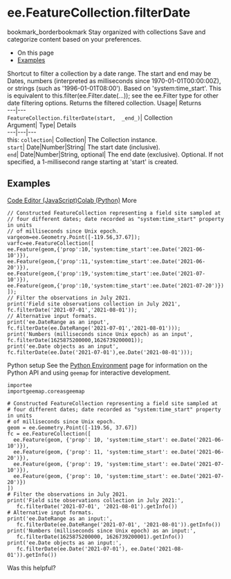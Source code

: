  
#  ee.FeatureCollection.filterDate 
bookmark_borderbookmark Stay organized with collections  Save and categorize content based on your preferences.
  * On this page
  * [Examples](https://developers.google.com/earth-engine/apidocs/ee-featurecollection-filterdate#examples)


Shortcut to filter a collection by a date range. The start and end may be Dates, numbers (interpreted as milliseconds since 1970-01-01T00:00:00Z), or strings (such as '1996-01-01T08:00'). Based on 'system:time_start'. 
This is equivalent to this.filter(ee.Filter.date(...)); see the ee.Filter type for other date filtering options.
Returns the filtered collection.
Usage| Returns  
---|---  
`FeatureCollection.filterDate(start,  _end_)`| Collection  
Argument| Type| Details  
---|---|---  
this: `collection`| Collection| The Collection instance.  
`start`| Date|Number|String| The start date (inclusive).  
`end`| Date|Number|String, optional| The end date (exclusive). Optional. If not specified, a 1-millisecond range starting at 'start' is created.  
## Examples
[Code Editor (JavaScript)](https://developers.google.com/earth-engine/apidocs/ee-featurecollection-filterdate#code-editor-javascript-sample)[Colab (Python)](https://developers.google.com/earth-engine/apidocs/ee-featurecollection-filterdate#colab-python-sample) More
```
// Constructed FeatureCollection representing a field site sampled at
// four different dates; date recorded as "system:time_start" property in units
// of milliseconds since Unix epoch.
vargeom=ee.Geometry.Point([-119.56,37.67]);
varfc=ee.FeatureCollection([
ee.Feature(geom,{'prop':10,'system:time_start':ee.Date('2021-06-10')}),
ee.Feature(geom,{'prop':11,'system:time_start':ee.Date('2021-06-20')}),
ee.Feature(geom,{'prop':19,'system:time_start':ee.Date('2021-07-10')}),
ee.Feature(geom,{'prop':10,'system:time_start':ee.Date('2021-07-20')})
]);
// Filter the observations in July 2021.
print('Field site observations collection in July 2021',
fc.filterDate('2021-07-01','2021-08-01'));
// Alternative input formats.
print('ee.DateRange as an input',
fc.filterDate(ee.DateRange('2021-07-01','2021-08-01')));
print('Numbers (milliseconds since Unix epoch) as an input',
fc.filterDate(1625875200000,1626739200001));
print('ee.Date objects as an input',
fc.filterDate(ee.Date('2021-07-01'),ee.Date('2021-08-01')));
```
Python setup
See the [ Python Environment](https://developers.google.com/earth-engine/guides/python_install) page for information on the Python API and using `geemap` for interactive development.
```
importee
importgeemap.coreasgeemap
```
```
# Constructed FeatureCollection representing a field site sampled at
# four different dates; date recorded as "system:time_start" property in units
# of milliseconds since Unix epoch.
geom = ee.Geometry.Point([-119.56, 37.67])
fc = ee.FeatureCollection([
  ee.Feature(geom, {'prop': 10, 'system:time_start': ee.Date('2021-06-10')}),
  ee.Feature(geom, {'prop': 11, 'system:time_start': ee.Date('2021-06-20')}),
  ee.Feature(geom, {'prop': 19, 'system:time_start': ee.Date('2021-07-10')}),
  ee.Feature(geom, {'prop': 10, 'system:time_start': ee.Date('2021-07-20')})
])
# Filter the observations in July 2021.
print('Field site observations collection in July 2021:',
   fc.filterDate('2021-07-01', '2021-08-01').getInfo())
# Alternative input formats.
print('ee.DateRange as an input:',
   fc.filterDate(ee.DateRange('2021-07-01', '2021-08-01')).getInfo())
print('Numbers (milliseconds since Unix epoch) as an input:',
   fc.filterDate(1625875200000, 1626739200001).getInfo())
print('ee.Date objects as an input:',
   fc.filterDate(ee.Date('2021-07-01'), ee.Date('2021-08-01')).getInfo())
```

Was this helpful?
